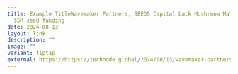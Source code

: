 ```yaml
---
title: Example TitleWavemaker Partners, SEEDS Capital back Mushroom Material in
  $5M seed funding
date: 2024-08-13
layout: link
description: ""
image: ""
variant: tiptap
external: https://https://technode.global/2024/08/13/wavemaker-partners-seeds-capital-back-mushroom-material-in-5m-seed-funding/
---
```

